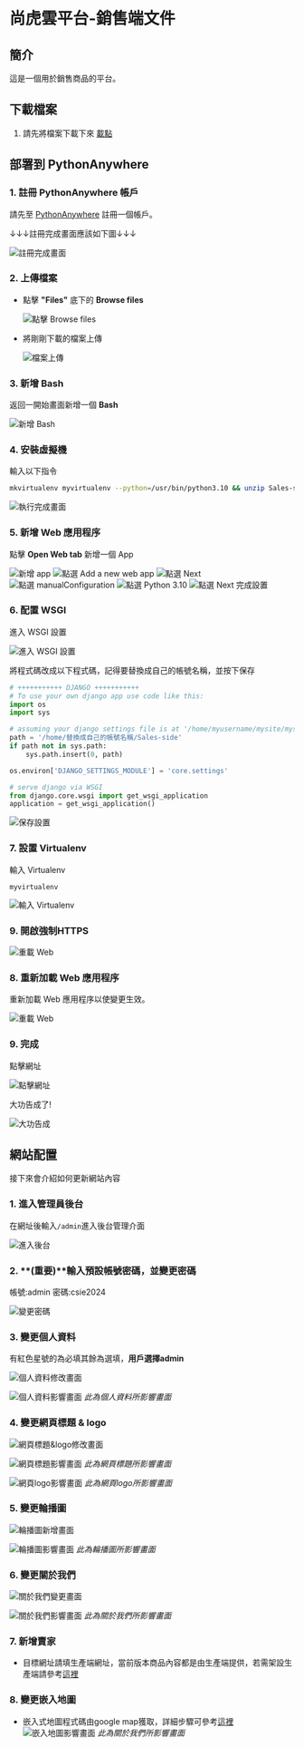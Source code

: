 
# 尚虎雲平台-銷售端文件

## 簡介
這是一個用於銷售商品的平台。

## 下載檔案

1. 請先將檔案下載下來 [載點](https://github.com/shanghuyun/Shanghuyun-Sales-side/releases)

## 部署到 PythonAnywhere

### 1. 註冊 PythonAnywhere 帳戶

請先至 [PythonAnywhere](https://www.pythonanywhere.com/registration/register/beginner/) 註冊一個帳戶。

↓↓↓註冊完成畫面應該如下圖↓↓↓

![註冊完成畫面](docs/images/註冊pythonanywhere.png)

### 2. 上傳檔案

- 點擊 **"Files"** 底下的 **Browse files**

  ![點擊 Browse files](docs/images/點擊browseFiles.png)

- 將剛剛下載的檔案上傳

  ![檔案上傳](docs/images/檔案上傳.png)

### 3. 新增 Bash

返回一開始畫面新增一個 **Bash**

![新增 Bash](docs/images/新增bash.png)

### 4. 安裝虛擬機

輸入以下指令

```bash
mkvirtualenv myvirtualenv --python=/usr/bin/python3.10 && unzip Sales-side.zip && cd Sales-side && pip install -r requirements.txt
```

![執行完成畫面](docs/images/執行完成.png)

### 5. 新增 Web 應用程序

點擊 **Open Web tab** 新增一個 App

![新增 app](docs/images/新增app.png)
![點選 Add a new web app](docs/images/addApp.png)
![點選 Next](docs/images/Next.png)
![點選 manualConfiguration](docs/images/manualConfiguration.png)
![點選 Python 3.10](docs/images/選擇3.10.png)
![點選 Next 完成設置](docs/images/完成設置.png)

### 6. 配置 WSGI

進入 WSGI 設置

![進入 WSGI 設置](docs/images/進入WSGI設置.png)

將程式碼改成以下程式碼，記得要替換成自己的帳號名稱，並按下保存

```python
# +++++++++++ DJANGO +++++++++++
# To use your own django app use code like this:
import os
import sys

# assuming your django settings file is at '/home/myusername/mysite/mysite/settings.py'
path = '/home/替換成自己的帳號名稱/Sales-side'
if path not in sys.path:
    sys.path.insert(0, path)

os.environ['DJANGO_SETTINGS_MODULE'] = 'core.settings'

# serve django via WSGI
from django.core.wsgi import get_wsgi_application
application = get_wsgi_application()
```

![保存設置](docs/images/保存.png)

### 7. 設置 Virtualenv

輸入 Virtualenv

```
myvirtualenv
```

![輸入 Virtualenv](docs/images/輸入Virtualenv.png)

### 9. 開啟強制HTTPS

![重載 Web](docs/images/強制https.png)

### 8. 重新加載 Web 應用程序

重新加載 Web 應用程序以使變更生效。

![重載 Web](docs/images/重載Web.png)

### 9. 完成

點擊網址

![點擊網址](docs/images/點擊網址.png)

大功告成了!

![大功告成](docs/images/大功告成.png)

## 網站配置

接下來會介紹如何更新網站內容

### 1. 進入管理員後台

在網址後輸入`/admin`進入後台管理介面

![進入後台](docs/images/進入後台.png)

### 2. **(重要)**輸入預設帳號密碼，並變更密碼

帳號:admin
密碼:csie2024

![變更密碼](docs/images/變更密碼.png)

### 3. 變更個人資料

有紅色星號的為必填其餘為選填，**用戶選擇admin**

![個人資料修改畫面](docs/images/個人資料.png)

![個人資料影響畫面](docs/images/變更密碼.png)
*此為個人資料所影響畫面*

### 4. 變更網頁標題 & logo

![網頁標題&logo修改畫面](docs/images/網頁標題&logo.png)

![網頁標題影響畫面](docs/images/網頁標題.png)
*此為網頁標題所影響畫面*

![網頁logo影響畫面](docs/images/網頁logo.png)
*此為網頁logo所影響畫面*

### 5. 變更輪播圖

![輪播圖新增畫面](docs/images/輪播圖.png)

![輪播圖影響畫面](docs/images/輪播圖影響.png)
*此為輪播圖所影響畫面*

### 6. 變更關於我們
![關於我們變更畫面](docs/images/關於我們.png)

![關於我們影響畫面](docs/images/關於我們影響.png)
*此為關於我們所影響畫面*

### 7. 新增賣家
- 目標網址請填生產端網址，當前版本商品內容都是由生產端提供，若需架設生產端請參考[這裡](https://github.com/shanghuyun/Shanghuyun-Production-side)

### 8. 變更嵌入地圖

- 嵌入式地圖程式碼由google map獲取，詳細步驟可參考[這裡](https://www.design-hu.com.tw/wordpress/wordpress-tools/google-maps-embed-to-website.html)
![嵌入地圖影響畫面](docs/images/地圖.png)
*此為關於我們所影響畫面*